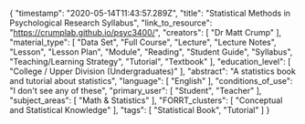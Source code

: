 {
    "timestamp": "2020-05-14T11:43:57.289Z",
    "title": "Statistical Methods in Psychological Research Syllabus",
    "link_to_resource": "https://crumplab.github.io/psyc3400/",
    "creators": [
        "Dr Matt Crump"
    ],
    "material_type": [
        "Data Set",
        "Full Course",
        "Lecture",
        "Lecture Notes",
        "Lesson",
        "Lesson Plan",
        "Module",
        "Reading",
        "Student Guide",
        "Syllabus",
        "Teaching/Learning Strategy",
        "Tutorial",
        "Textbook"
    ],
    "education_level": [
        "College / Upper Division (Undergraduates)"
    ],
    "abstract": "A statistics book and tutorial about statistics",
    "language": [
        "English"
    ],
    "conditions_of_use": "I don't see any of these",
    "primary_user": [
        "Student",
        "Teacher"
    ],
    "subject_areas": [
        "Math & Statistics"
    ],
    "FORRT_clusters": [
        "Conceptual and Statistical Knowledge"
    ],
    "tags": [
        "Statistical Book",
        "Tutorial"
    ]
}